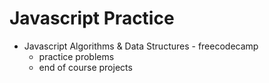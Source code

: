 # Javascript Practice 
- Javascript Algorithms & Data Structures - freecodecamp
    - practice problems
    - end of course projects  
